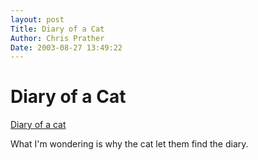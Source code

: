 ```yaml
---
layout: post
Title: Diary of a Cat  
Author: Chris Prather
Date: 2003-08-27 13:49:22
---
```


# Diary of a Cat
<a title="Diary of a cat - Animal Jokes - Jokes Place!" href="http://www.jokesplace.com/joke/catdiary.html">Diary of a cat</a>

What I'm wondering is why the cat let them find the diary.


